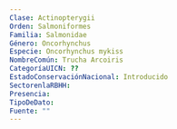 ```yaml
---
Clase: Actinopterygii
Orden: Salmoniformes
Familia: Salmonidae
Género: Oncorhynchus
Especie: Oncorhynchus mykiss
NombreComún: Trucha Arcoiris
CategoríaUICN: ??
EstadoConservaciónNacional: Introducido
SectorenlaRBHH: 
Presencia: 
TipoDeDato: 
Fuente: ""
---
```


